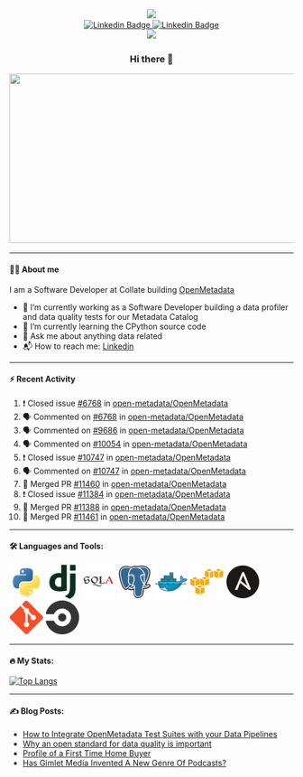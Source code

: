 <div id="header" align="center">
  <img src="https://media.giphy.com/media/5eLDrEaRGHegx2FeF2/giphy.gif" width="100"/>
</div>
<div id="badges" align="center">
  <a href="https://www.linkedin.com/in/teddycrepineau/">
    <img src="https://shields.io/badge/Linkedin-blue?logo=linkedin&logoColor=white&style=for-the-badge" alt="Linkedin Badge"/>
  </a>
  <a href="https://medium.com/@teddycrpineau">
    <img src="https://shields.io/badge/Medium-black?logo=medium&logoColor=white&style=for-the-badge" alt="Linkedin Badge"/>
  </a>
</div>
<div align="center">
  <img src="https://komarev.com/ghpvc/?username=TeddyCr&color=blue&style=flat-square" />
</div>

<h3 align="center">
Hi there 👋
</h3>
<div align="center">
  <img src="https://media.giphy.com/media/L8K62iTDkzGX6/giphy.gif" width="600" height="300"/>
</div>

---

#### :technologist: About me
I am a Software Developer at Collate building <a href="https://open-metadata.org"/>OpenMetadata</a>
- 🔭 I’m currently working as a Software Developer building a data profiler and data quality tests for our Metadata Catalog
- 🐍 I’m currently learning the CPython source code
- 💬 Ask me about anything data related
- 📬 How to reach me: [Linkedin](https://shields.io/badge/Linkedin-blue?logo=linkedin&logoColor=white&style=for-the-badge)

---

#### ⚡️ Recent Activity
<!--START_SECTION:activity-->
1. ❗️ Closed issue [#6768](https://github.com/open-metadata/OpenMetadata/issues/6768) in [open-metadata/OpenMetadata](https://github.com/open-metadata/OpenMetadata)
2. 🗣 Commented on [#6768](https://github.com/open-metadata/OpenMetadata/issues/6768) in [open-metadata/OpenMetadata](https://github.com/open-metadata/OpenMetadata)
3. 🗣 Commented on [#9686](https://github.com/open-metadata/OpenMetadata/issues/9686) in [open-metadata/OpenMetadata](https://github.com/open-metadata/OpenMetadata)
4. 🗣 Commented on [#10054](https://github.com/open-metadata/OpenMetadata/issues/10054) in [open-metadata/OpenMetadata](https://github.com/open-metadata/OpenMetadata)
5. ❗️ Closed issue [#10747](https://github.com/open-metadata/OpenMetadata/issues/10747) in [open-metadata/OpenMetadata](https://github.com/open-metadata/OpenMetadata)
6. 🗣 Commented on [#10747](https://github.com/open-metadata/OpenMetadata/issues/10747) in [open-metadata/OpenMetadata](https://github.com/open-metadata/OpenMetadata)
7. 🎉 Merged PR [#11460](https://github.com/open-metadata/OpenMetadata/pull/11460) in [open-metadata/OpenMetadata](https://github.com/open-metadata/OpenMetadata)
8. ❗️ Closed issue [#11384](https://github.com/open-metadata/OpenMetadata/issues/11384) in [open-metadata/OpenMetadata](https://github.com/open-metadata/OpenMetadata)
9. 🎉 Merged PR [#11388](https://github.com/open-metadata/OpenMetadata/pull/11388) in [open-metadata/OpenMetadata](https://github.com/open-metadata/OpenMetadata)
10. 🎉 Merged PR [#11461](https://github.com/open-metadata/OpenMetadata/pull/11461) in [open-metadata/OpenMetadata](https://github.com/open-metadata/OpenMetadata)
<!--END_SECTION:activity-->

---

#### :hammer_and_wrench: Languages and Tools:
<div>
   <img src="https://github.com/devicons/devicon/blob/master/icons/python/python-original.svg" width="60" height="60"/>
   <img src="https://github.com/devicons/devicon/blob/master/icons/django/django-plain.svg" width="60" height="60"/>
   <img src="https://github.com/devicons/devicon/blob/master/icons/sqlalchemy/sqlalchemy-original.svg" width="60" height="60"/>
   <img src="https://github.com/devicons/devicon/blob/master/icons/postgresql/postgresql-original.svg" width="60" height="60"/>
   <img src="https://github.com/devicons/devicon/blob/master/icons/docker/docker-original.svg" width="60" height="60"/>
   <img src="https://github.com/devicons/devicon/blob/master/icons/amazonwebservices/amazonwebservices-original.svg" width="60" height="60"/>
   <img src="https://github.com/devicons/devicon/blob/master/icons/ansible/ansible-original.svg" width="60" height="60"/>
   <img src="https://github.com/devicons/devicon/blob/master/icons/git/git-original.svg" width="60" height="60"/>
   <img src="https://github.com/devicons/devicon/blob/master/icons/circleci/circleci-plain.svg" width="60" height="60"/>
</div>

---

#### 🔥 My Stats:
[![Top Langs](https://github-readme-stats.vercel.app/api/top-langs/?username=TeddyCr&layout=compact&hide=javascript,html,css)](https://github.com/anuraghazra/github-readme-stats)

---

#### ✍️ Blog Posts:
<!-- BLOG-POST-LIST:START -->
- [How to Integrate OpenMetadata Test Suites with your Data Pipelines](https://blog.open-metadata.org/how-to-integrate-openmetadata-test-suites-with-your-data-pipelines-d83fb55fa494?source=rss-16e0670af08f------2)
- [Why an open standard for data quality is important](https://blog.open-metadata.org/why-are-we-building-a-data-quality-standard-1753fae87259?source=rss-16e0670af08f------2)
- [Profile of a First Time Home Buyer](https://medium.com/@teddycrpineau/profile-of-a-first-time-home-buyer-f6498b9aacc8?source=rss-16e0670af08f------2)
- [Has Gimlet Media Invented A New Genre Of Podcasts?](https://medium.com/@teddycrpineau/has-gimlet-media-invented-the-plog-983533737398?source=rss-16e0670af08f------2)
<!-- BLOG-POST-LIST:END -->
